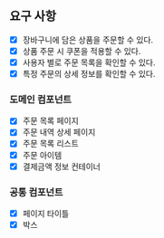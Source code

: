 ## 요구 사항

- [x] 장바구니에 담은 상품을 주문할 수 있다.
- [x] 상품 주문 시 쿠폰을 적용할 수 있다.
- [x] 사용자 별로 주문 목록을 확인할 수 있다.
- [x] 특정 주문의 상세 정보를 확인할 수 있다.

### 도메인 컴포넌트

- [x] 주문 목록 페이지
- [x] 주문 내역 상세 페이지
- [x] 주문 목록 리스트
- [x] 주문 아이템
- [x] 결제금액 정보 컨테이너

### 공통 컴포넌트

- [x] 페이지 타이틀
- [x] 박스
